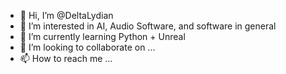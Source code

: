 - 👋 Hi, I’m @DeltaLydian
- 👀 I’m interested in AI, Audio Software, and software in general
- 🌱 I’m currently learning Python + Unreal
- 💞️ I’m looking to collaborate on ...
- 📫 How to reach me ...

<!---
DeltaLydian/DeltaLydian is a ✨ special ✨ repository because its `README.md` (this file) appears on your GitHub profile.
You can click the Preview link to take a look at your changes.
--->

